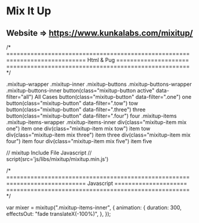 # Mix It Up
## Website => https://www.kunkalabs.com/mixitup/



/* =====================================================
======================= Html & Pug =====================
===================================================== */

.mixitup-wrapper
  .mixitup-inner
    .mixitup-buttons
      .mixitup-buttons-wrapper
        .mixitup-buttons-inner
          button(class="mixitup-button active" data-filter="all") All Cases
          button(class="mixitup-button" data-filter=".one") one
          button(class="mixitup-button" data-filter=".tow") tow
          button(class="mixitup-button" data-filter=".three") three
          button(class="mixitup-button" data-filter=".four") four
    .mixitup-items
      .mixitup-items-wrapper
        .mixitup-items-inner
          div(class="mixitup-item mix one") item one
          div(class="mixitup-item mix tow") item tow
          div(class="mixitup-item mix three") item three
          div(class="mixitup-item mix four") item four
          div(class="mixitup-item mix five") item five

// mixitup Include File Javascript
// script(src='js/libs/mixitup/mixitup.min.js') 


/* =====================================================
======================= Javascript =====================
===================================================== */

var mixer = mixitup(".mixitup-items-inner", {
  animation: {
    duration: 300,
    effectsOut: "fade translateX(-100%)",
  },
});